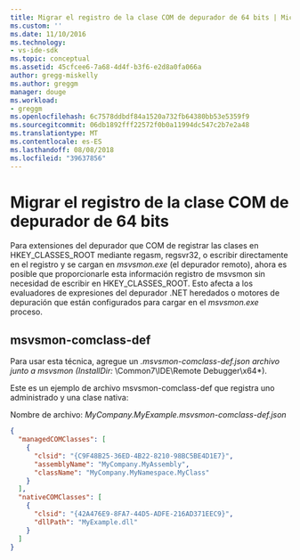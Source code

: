 ```yaml
---
title: Migrar el registro de la clase COM de depurador de 64 bits | Microsoft Docs
ms.custom: ''
ms.date: 11/10/2016
ms.technology:
- vs-ide-sdk
ms.topic: conceptual
ms.assetid: 45cfcee6-7a68-4d4f-b3f6-e2d8a0fa066a
author: gregg-miskelly
ms.author: greggm
manager: douge
ms.workload:
- greggm
ms.openlocfilehash: 6c7578ddbdf84a1520a732fb64380bb53e5359f9
ms.sourcegitcommit: 06db1892fff22572f0b0a11994dc547c2b7e2a48
ms.translationtype: MT
ms.contentlocale: es-ES
ms.lasthandoff: 08/08/2018
ms.locfileid: "39637856"
---
```

# <a name="migrate-64-bit-debugger-com-class-registration"></a>Migrar el registro de la clase COM de depurador de 64 bits

Para extensiones del depurador que COM de registrar las clases en HKEY_CLASSES_ROOT mediante regasm, regsvr32, o escribir directamente en el registro y se cargan en *msvsmon.exe* (el depurador remoto), ahora es posible que proporcionarle esta información registro de msvsmon sin necesidad de escribir en HKEY_CLASSES_ROOT. Esto afecta a los evaluadores de expresiones del depurador .NET heredados o motores de depuración que están configurados para cargar en el *msvsmon.exe* proceso.

## <a name="msvsmon-comclass-def"></a>msvsmon-comclass-def

Para usar esta técnica, agregue un  **.msvsmon-comclass-def.json* archivo junto a msvsmon (InstallDir:* \Common7\IDE\Remote Debugger\x64*).

Este es un ejemplo de archivo msvsmon-comclass-def que registra uno administrado y una clase nativa:

Nombre de archivo: *MyCompany.MyExample.msvsmon-comclass-def.json*

```json
{
  "managedCOMClasses": [
    {
      "clsid": "{C9F48B25-36ED-4B22-8210-98BC5BE4D1E7}",
      "assemblyName": "MyCompany.MyAssembly",
      "className": "MyCompany.MyNamespace.MyClass"
    }
  ],
  "nativeCOMClasses": [
    {
      "clsid": "{42A476E9-8FA7-44D5-ADFE-216AD371EEC9}",
      "dllPath": "MyExample.dll"
    }
  ]
}
```
